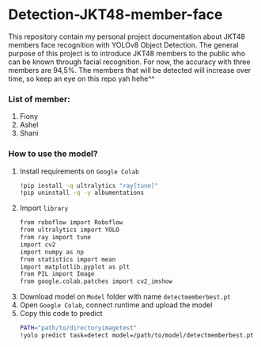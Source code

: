 # Detection-JKT48-member-face

This repository contain my personal project documentation about JKT48 members face recognition with YOLOv8 Object Detection. The general purpose of this project is to introduce JKT48 members to the public who can be known through facial recognition. For now, the accuracy with three members are 94,5%. The members that will be detected will increase over time, so keep an eye on this repo yah hehe^^

### List of member:
1. Fiony
2. Ashel
3. Shani

### How to use the model?

1. Install requirements on `Google Colab`
   ```bash
   !pip install -q ultralytics "ray[tune]"
   !pip uninstall -q -y albumentations
   ```
2. Import `library`
   ```bash
   from roboflow import Roboflow
   from ultralytics import YOLO
   from ray import tune
   import cv2
   import numpy as np
   from statistics import mean
   import matplotlib.pyplot as plt
   from PIL import Image
   from google.colab.patches import cv2_imshow
   ```
3. Download model on `Model` folder with name `detectmemberbest.pt`
4. Open `Google Colab`, connect runtime and upload the model
5. Copy this code to predict
   ```bash
   PATH="path/to/directoryimagetest"
   !yolo predict task=detect model=/path/to/model/detectmemberbest.pt imgsz=640 conf=0.5 max_det=1 source={PATH}
   ```
